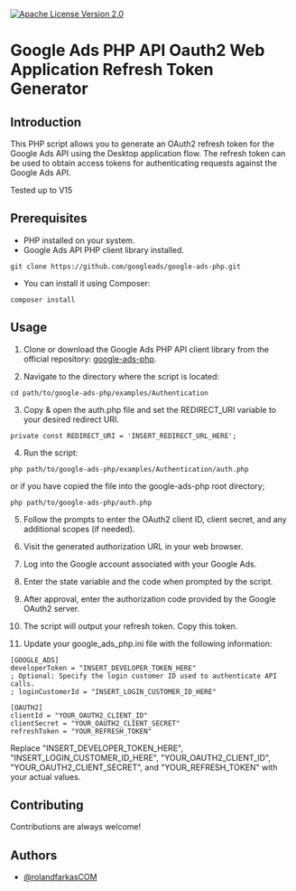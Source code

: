 [![ Apache License Version 2.0](https://img.shields.io/badge/license-apache-v2.svg)](https://www.apache.org/licenses/LICENSE-2.0)


# Google Ads PHP API Oauth2 Web Application Refresh Token Generator

## Introduction

This PHP script allows you to generate an OAuth2 refresh token for the Google Ads API using the Desktop application flow. The refresh token can be used to obtain access tokens for authenticating requests against the Google Ads API. 

Tested up to V15

## Prerequisites

- PHP installed on your system.
- Google Ads API PHP client library installed. 

```
git clone https://github.com/googleads/google-ads-php.git
```

- You can install it using Composer:

```
composer install
```

## Usage

1. Clone or download the Google Ads PHP API client library from the official repository: [google-ads-php](https://github.com/googleads/google-ads-php).

2. Navigate to the directory where the script is located:

```
cd path/to/google-ads-php/examples/Authentication
```
3. Copy & open the auth.php file and set the REDIRECT_URI variable to your desired redirect URI. 

`private const REDIRECT_URI = 'INSERT_REDIRECT_URL_HERE';`

4. Run the script:

```
php path/to/google-ads-php/examples/Authentication/auth.php
```
or if you have copied the file into the google-ads-php root directory;

```
php path/to/google-ads-php/auth.php
```

5. Follow the prompts to enter the OAuth2 client ID, client secret, and any additional scopes (if needed).

6. Visit the generated authorization URL in your web browser.

7. Log into the Google account associated with your Google Ads.

8. Enter the state variable and the code when prompted by the script.

9. After approval, enter the authorization code provided by the Google OAuth2 server.

10. The script will output your refresh token. Copy this token.

11. Update your google_ads_php.ini file with the following information:

```
[GOOGLE_ADS]
developerToken = "INSERT_DEVELOPER_TOKEN_HERE"
; Optional: Specify the login customer ID used to authenticate API calls.
; loginCustomerId = "INSERT_LOGIN_CUSTOMER_ID_HERE"

[OAUTH2]
clientId = "YOUR_OAUTH2_CLIENT_ID"
clientSecret = "YOUR_OAUTH2_CLIENT_SECRET"
refreshToken = "YOUR_REFRESH_TOKEN"
```

Replace "INSERT_DEVELOPER_TOKEN_HERE", "INSERT_LOGIN_CUSTOMER_ID_HERE", "YOUR_OAUTH2_CLIENT_ID", "YOUR_OAUTH2_CLIENT_SECRET", and "YOUR_REFRESH_TOKEN" with your actual values.
## Contributing

Contributions are always welcome!



## Authors

- [@rolandfarkasCOM](https://www.github.com/rolandfarkascom)

